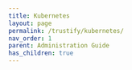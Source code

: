 ```yaml
---
title: Kubernetes
layout: page
permalink: /trustify/kubernetes/
nav_order: 1
parent: Administration Guide
has_children: true
---
```


